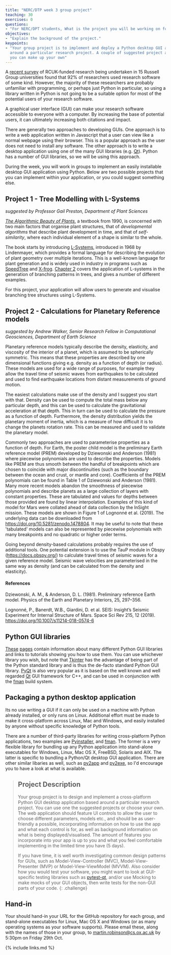 ```yaml
---
title: "NERC/DTP week 3 group project"
teaching: 30
exercises: 0
questions:
- "For NERC/DPT students, What is the project you will be working on for week 3?"
objectives:
- "Explain the background of the project."
keypoints:
- "Your group project is to implement and deploy a Python desktop GUI application based 
  around a particular research project. A couple of suggested project are provided, or 
  you can make up your own"
---
```


A [recent survey](https://zenodo.org/record/495360#.YV8aDHVKhH5) of RCUK-funded research 
being undertaken in 15 Russell Group universities found that 92% of researchers used 
research software of some kind. However, the majority of these researchers are probably 
unfamiliar with programming, or perhaps just Python in particular, so using a library 
written in Python is not going to be a suitable option for most of the potential users 
of your research software. 

A graphical user interface (GUI) can make your research software accessible to everyone 
with a computer. By increasing the base of potential users, it can ultimately increasing 
both citations and impact.

There are generally two approaches to developing GUIs. One approach is to write a web 
application written in Javascript that a user can view like a normal webpage using their 
browser. This is a popular approach as the user does not need to install any software. 
The other approach is to write a desktop application using one of the many GUI libraries 
(e.g. [Qt](https://www.qt.io/)). Python has a number of GUI libraries, so we will be 
using this approach.

During the week, you will work in groups to implement an easily installable desktop GUI
application using Python. Below are two possible projects that you can implement within 
your application, or you could suggest something else.

## Project 1 - Tree Modelling with L-Systems

*suggested by Professor Gail Preston, Department of Plant Sciences* 

[*The Algorithmic Beauty of Plants*](http://algorithmicbotany.org/papers/#abop), a 
textbook from 1990, is concerned with two main factors that organise plant structures, 
that of *developmental algorithms* that describe plant development in time, and that of 
*self-similarity*, where each individual element of a shape is similar to the whole. 

The book starts by introducing 
[L-Systems](http://algorithmicbotany.org/papers/abop/abop-ch1.pdf), introduced in 1968 
by Lindenmayer, which provides a formal language for describing the evolution of plant 
geometry over multiple iterations. This is a well-known language for plant generation 
and is widely used in industry in programs such as 
[SpeedTree](https://store.speedtree.com/) and [X-frog](http://xfrog.com/). [Chapter 
2](http://algorithmicbotany.org/papers/abop/abop-ch2.pdf) covers the application of 
L-systems in the generation of branching patterns in trees, and gives a number of 
different examples.

For this project, your application will allow users to generate and visualise branching 
tree structures using L-Systems.

## Project 2 - Calculations for Planetary Reference models

*suggested by Andrew Walker, Senior Research Fellow in Computational Geosciences, 
Department of Earth Science*

Planetary reference models typically describe the density, elasticity, and viscosity of 
the interior of a planet, which is assumed to be spherically symmetric. This means that 
these properties are described by one dimensional functions giving e.g. density as a 
function of depth (or radius). These models are used for a wide range of purposes, for 
example they allow the travel time of seismic waves from earthquakes to be calculated 
and used to find earthquake locations from distant measurements of ground motion.

The easiest calculations make use of the density and I suggest you start with that. Density can be used to compute the total mass below any particular depth, and this can be used to calculate the gravitational acceleration at that depth. This in turn can be used to calculate the pressure as a function of depth. Furthermore, the density distribution yields the planetary moment of inertia, which is a measure of how difficult it is to change the planets rotation rate. This can be measured and used to validate the planetary model.

Commonly two approaches are used to parameterise properties as a function of depth. For Earth, the poster child model is the preliminary Earth reference model (PREM) developed by Dziewonski and Anderson (1981) where piecewise polynomials are used to describe the properties. Models like PREM are thus smooth between the handful of breakpoints which are chosen to coincide with major discontinuities (such as the boundary between the ocean and crust, or mantle and core).  Coefficients of the PREM polynomials can be found in Table 1 of Dziewonski and Anderson (1981). Many more recent models abandon the smoothness of piecewise polynomials and describe planets as a large collection of layers with constant properties. These are tabulated and values for depths between those provided are found by linear interpolation. Examples of this kind of model for Mars were collated ahead of data collection by the InSight mission. These models are shown in Figure 1 of  Lognonné et al. (2019). The underlying data can be downloaded from https://doi.org/10.5281/zenodo.1478804. It may be useful to note that these 'tabulated' models can also be represented by piecewise polynomials with many breakpoints and no quadratic or higher order terms. 

Going beyond density-based calculations probably requires the use of additional tools. One potential extension is to use the TauP module in Obspy (https://docs.obspy.org/) to calculate travel times of seismic waves for a given reference model. Seismic wave velocities are parameterised in the same way as density (and can be calculated from the density and elasticity). 

#### References

Dziewonski, A. M., & Anderson, D. L. (1981). Preliminary reference Earth model. Physics of the Earth and Planetary Interiors, 25, 297–356.

Lognonné, P., Banerdt, W.B., Giardini, D. et al. SEIS: Insight’s Seismic Experiment for Internal Structure of Mars. Space Sci Rev 215, 12 (2019). https://doi.org/10.1007/s11214-018-0574-6

## Python GUI libraries

[These](https://dev.to/codesharedot/best-python-framework-for-building-a-desktop-application-and-gui-58n5) 
[pages](https://docs.python-guide.org/scenarios/gui/) contain information about many 
different Python GUI libraries and links to tutorials showing you how to use them. You 
can use whichever library you wish, but note that 
[Tkinter](https://docs.python.org/3/library/tkinter.html) has the advantage of being 
part of the Python standard library and is thus the de-facto standard Python GUI 
library. [PyQt](https://wiki.python.org/moin/PyQt) is also very popular as it is based 
on the well known and well regarded [Qt](https://www.qt.io/) GUI framework for C++, and 
can be used in conjunction with the [fman](https://build-system.fman.io/) build system.

## Packaging a python desktop application

Its no use writing a GUI if it can only be used on a machine with Python already 
installed, or only runs on Linux. Additional effort must be made to make it 
cross-platform across Linux, Mac and Windows, and easily installed by anyone without 
specific knowledge of Python tools.

There are a number of third-party libraries for writing cross-platform Python 
applications, two examples are [Pyinstaller](https://www.pyinstaller.org/), and 
[fman](https://build-system.fman.io/). The former is a very flexible library for 
bundling up any Python application into stand-alone executables for Windows, Linux, Mac 
OS X, FreeBSD, Solaris and AIX. The latter is specific to bundling a Python/Qt desktop 
GUI application. There are other similar libaries as well, such as 
[py2app](https://py2app.readthedocs.io/en/latest/) and [py2exe](http://www.py2exe.org/), 
so I'd encourage you to have a look at what is available.


> ## Project Description
>
> Your group project is to design and implement a cross-platform Python GUI desktop 
> application based around a particular research project. You can use one the suggested 
> projects or choose your own. The web application should feature UI controls to allow 
> the user to choose different parameters, models etc., and should be as user-friendly a 
> possible, incorporating information on how to use the app and what each control is 
> for, as well as background information on what is being displayed/visualised. The 
> amount of 
>features you incorporate into your app is up to you and what you feel comfortable 
>implementing in the limited time you have (5 days). 
>
> If you have time, it is well worth investigating common design patterns for GUIs, such 
> as Model-View-Controller (MVC), Model-View-Presenter (MVP) or Model-View-ViewModel 
> (MVVM). Also consider how you would test your software, you might want to look at 
> GUI-specific testing libraries such as 
[pytest-qt](https://pytest-qt.readthedocs.io/en/latest/intro.html), and/or use Mocking 
to make mocks of your GUI objects, then write tests for the non-GUI parts of your code.
{: .challenge}

## Hand-in

Your should hand-in your URL for the GitHub repository for each group, and stand-alone 
executables for Linux, Mac OS X and Windows (or as many operating systems as your 
software supports). Please email these, along with the names of those in your group, to 
[martin.robinson@cs.ox.ac.uk](mailto:martin.robinson@cs.ox.ac.uk) by 5:30pm on Friday 
29th Oct.

{% include links.md %}

